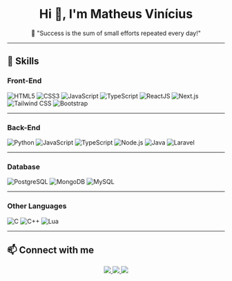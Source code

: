 <h1 align="center">Hi 👋, I'm Matheus Vinícius</h1>
<p align="center">
  🚀 "Success is the sum of small efforts repeated every day!"
</p>

---

## 🚀 Skills

### Front-End
![HTML5](https://img.shields.io/badge/HTML5-000?style=for-the-badge&logo=html5&logoColor=E34F26)
![CSS3](https://img.shields.io/badge/CSS3-000?style=for-the-badge&logo=css3&logoColor=1572B6)
![JavaScript](https://img.shields.io/badge/JavaScript-000?style=for-the-badge&logo=javascript&logoColor=F7DF1E)
![TypeScript](https://img.shields.io/badge/TypeScript-000?style=for-the-badge&logo=typescript&logoColor=3178C6)
![ReactJS](https://img.shields.io/badge/React-000?style=for-the-badge&logo=react&logoColor=61DAFB)
![Next.js](https://img.shields.io/badge/Next.js-000?style=for-the-badge&logo=next.js&logoColor=FFFFFF)
![Tailwind CSS](https://img.shields.io/badge/Tailwind-000?style=for-the-badge&logo=tailwindcss&logoColor=38B2AC)
![Bootstrap](https://img.shields.io/badge/Bootstrap-000?style=for-the-badge&logo=bootstrap&logoColor=7952B3)

---

### Back-End
![Python](https://img.shields.io/badge/Python-000?style=for-the-badge&logo=python&logoColor=3776AB)
![JavaScript](https://img.shields.io/badge/JavaScript-000?style=for-the-badge&logo=javascript&logoColor=F7DF1E)
![TypeScript](https://img.shields.io/badge/TypeScript-000?style=for-the-badge&logo=typescript&logoColor=3178C6)
![Node.js](https://img.shields.io/badge/Node.js-000?style=for-the-badge&logo=nodedotjs&logoColor=339933)
![Java](https://img.shields.io/badge/Java-000?style=for-the-badge&logo=java&logoColor=007396)
![Laravel](https://img.shields.io/badge/Laravel-000?style=for-the-badge&logo=laravel&logoColor=FF2D20)

---

### Database
![PostgreSQL](https://img.shields.io/badge/PostgreSQL-000?style=for-the-badge&logo=postgresql&logoColor=4169E1)
![MongoDB](https://img.shields.io/badge/MongoDB-000?style=for-the-badge&logo=mongodb&logoColor=47A248)
![MySQL](https://img.shields.io/badge/MySQL-000?style=for-the-badge&logo=mysql&logoColor=4479A1)

---

### Other Languages
![C](https://img.shields.io/badge/C-000?style=for-the-badge&logo=c&logoColor=A8B9CC)
![C++](https://img.shields.io/badge/C++-000?style=for-the-badge&logo=cplusplus&logoColor=00599C)
![Lua](https://img.shields.io/badge/Lua-000?style=for-the-badge&logo=lua&logoColor=2C2D72)

---

## 📫 Connect with me
<div align="center">
  <a href="mailto:desenvolvedor.matheus0@gmail.com">
    <img src="https://img.shields.io/badge/Gmail-000?style=for-the-badge&logo=gmail&logoColor=EA4335" />
  </a>
  <a href="https://github.com/oMathewus" target="_blank">
    <img src="https://img.shields.io/badge/GitHub-000?style=for-the-badge&logo=github&logoColor=FFFFFF" />
  </a>
  <a href="https://www.matheeus.site/" target="_blank">
    <img src="https://img.shields.io/badge/My%20Website-000?style=for-the-badge&logo=google-chrome&logoColor=FFFFFF" />
  </a>
</div>

